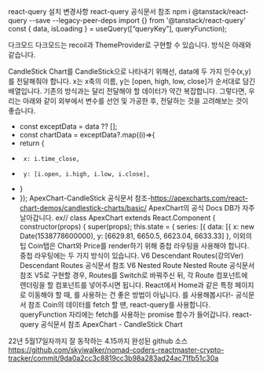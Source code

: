 <!--* 추가 설치 + 리액트 라우터돔 5.3버전사용
* npm i react-router-dom@5.3
* npm i react-query@3.39.3
* npm i @types/react-router-dom
* npm i apexcharts@3.41.0
* npm i react-apexcharts@1.4.0
* gh-pages//없어도됨
* react-helmet-async react-helmet @types/react-helmet
* recoil
* react-hook-form
-->

<!-- ^ 스타일컴포넌트 사용법
*프롭받는 예시
& const Box = styled.div`background-color: ${(props)=>props.bgColor};`;
*확장예시
& const Circle = styled(Box)` border-radius: 50px; `;
*속성적용예시
& const Input = styled.input.attrs({required:true,minLength:2,maxLength:10})`background-color:tomato;`;
*태그에 as로 태그를 바꿀수있음
& input to a 변경(as="a") // <Input as=a />
*애니메이션
& import styled,{keyframes} 적용후 const rotationAnimation = keyframes``;애니메이션 작성후 animation:${rotationAnimation};이런식으로 불러옴
*스타일안의 타겟 , 이벤트 처리
& Box안에 span있을시
& const Box = styled.div`
&  span{                  //*  타겟 : span{font-size:36px;} or 만든객체시 &{이름}{font-size:36px;}
&    font-size:36px;
&    &:hover{             //*이벤트처리(hover)
&      font-size:10px
&    }
&  }
& `;
&물론 위와 span:hover {color:red;} 이렇게 따로 써도 똑같음

*테마적용
*index파일에 import { ThemeProvider } from 'styled-components';불러오고
 const darkTheme={textColor:"whitesmoke",backgroundColor:"#111",}
const lightTheme={textColor:"#111" ,backgroundColor:"whitesmoke",}
<ThemeProvider theme={darkTheme}>  //여기에 테마이름을 바꾸면 이걸참조해간 모든 페이지에 일괄적용
    <App />
</ThemeProvider>
& 사용할곳에 가서 const Title = styled.h1`color : ${props=>props.theme.textColor};`; 이런식으로 사용


*타입스크립트 추가
&아래세개 설치치
npx create-react-app react-type-masterclass  --template typescript
npm i styled-components --legacy-peer-deps --save
npm i --save-dev @types/styled-components
& index.tsx의 const root = ReactDOM.createRoot(document.getElementById('root')); 부분 아래처럼변경
const root = ReactDOM.createRoot(document.getElementById("root") as HTMLElement);

*글로벌스타일적용 (@import 사용하려면.)5.xx업데이트이후..
&밑에 적힌대로 헬맷 설치하고
import { Helmet } from "react-helmet-async";

<HelmetProvider>
      <link href="https://fonts.googleapis.com/css2?family=Source+Sans+Pro:wght@300;400&display=swap" rel="stylesheet"/>
</HelmetProvider>
-->

<!-- ^ 타입스크립트 사용법
&기본적인 사용법예시
* app.tsx에서
import Circle from "./Circle";
<Circle bgColor="teal" />

*Circle.tsx에서
 & interface는 사용하는 데이터의 형식 설정하는곳
interface CircleProps {
  bgColor: string;
  &?는 required 가 아니란 뜻
  borderColor? : String;
}
                           &이렇게 데이터의 형식지정가능
const Container = styled.div<CircleProps>`
  width: 200px;
  height: 200px;
                                &형식에맞는 데이터불러옴
  background-color: ${(props) => props.bgColor};
  border-radius: 100px;
`;
                            &형식지정
function Circle({ bgColor }: CircleProps) {
  return <Container bgColor={bgColor} />;
}

&디폴트 값넣기
? ex//text
* interface 로 아래지정
 text?: string;
* function에 아래처럼 사용
function Circle({ bgColor, borderColor, text = "default text" }: CircleProps) {
  return (
    <Container bgColor={bgColor} borderColor={borderColor ?? bgColor}>
      {text}
    </Container>
  );
}
-->

<!-- ^ 아래는 리액트 훅
!!!!!!!!!!!!!!!!!!!!!!!!!!!!!!!!!!!!!!!!!!!!!!!!!!!!!!!!!!-->

<!-- ^ useState 사용법 (변수,변수실행시킬 함수 생성및설정)
&기본 useState 사용법
*          변수,   변수실행시킬 함수       1로 디폴트스테이트설정,타입설정(안해도됨혹시 두타입사용하고싶을경우.)
*  const [counter, setCounter] = useState<string||number>(1)
-->

<!--^ useEffect 사용법 (컴포넌트가 생성될때 한번 실행하게 함)
기본틀
  useEffect(()=>{내용},[])//컨포넌트의 시작에서만 쓰려면[] 이렇게 비워야함 안에 뭐를 넣으면 안에넣은게바뀌면 훅이다시실행
//ex
  useEffect(()=>{
    (async()=>{ //()()이렇게하면 함수 바로실행
      const response = await fetch("https://api.coinpaprika.com/v1/coins");
      const json = await response.json();
      setCoins(json.slice(0,100))
      setLoading(false)
    })();
  },[])
-->

<!--^ useRouteMatch 사용법 (맞는 라우터에 있는걸 확인해줌 *주소의 여러정보들어있음)
const priceMatch = useRouteMatch("/:coinId/price");
<Tabs>
  <Tab isActive={priceMatch !== null}> //isActive는 임의의이름임 다른이름가능
    <Link to={`/${coinId}/price`}>Price</Link>
  </Tab>
</Tabs>
-->

<!-- ^ useQuery(react-query다운받아야함.responce를 캐싱,패처등등 사용하기편함) 사용법
!useQuery(유니크 쿼리키(무조건달라야함),fetch함수,선택적함수)
ex//useQuery<IHistorical[]>(
  ["ohlcv", coinId], //유니크 쿼리키
  () => fetchCoinHistory(coinId), //fetch함수
  {refetchInterval: 10000,} //선택적함수
 );


import { QueryClient, QueryClientProvider } from "react-query";
const queryClient = new QueryClient();
  <React.StrictMode>
    <QueryClientProvider client={queryClient}>
      <ThemeProvider theme={theme}>
        <App />
      </ThemeProvider>
    </QueryClientProvider>
  </React.StrictMode>

이이후에 api.tsx만들어서
fetch할걸 넣음
export function fetchCoins() {
    return fetch("https://api.coinpaprika.com/v1/coins").then((response) =>
      response.json()
  );
}
이후 필요한 곳에 가서
                            !useQuery(유니크 쿼리키(무조건달라야함),fetch함수)
const { isLoading, data } = useQuery<ICoin[]>("allCoins", fetchCoins);
    <!--!여기도 같은이름이면안되서 바꿈
const { isLoading: infoLoading, data: infoData } = useQuery<InfoData>(
    <!-- !유니크쿼리키라서 무조건달라야하니까 이렇게 ["info",conid] 사용
        ["info", coinId],() => fetchCoinInfo(coinId));
const { isLoading: tickersLoading, data: tickersData } = useQuery<PriceData>(
        ["tickers", coinId],() => fetchCoinTickers(coinId));
-->

<!--^ react-query/devtools(화면아래에 내 캐시에있는 쿼리정보들 볼수있는 프로그램 뜸)사용법
App.tsx
import { ReactQueryDevtools } from "react-query/devtools";

<Router />
<ReactQueryDevtools initialIsOpen={true} />
 -->

<!-- !!!!!!!!!!!!!!!!!!!!!!!!!!!!!!!!!!!!!!!!!!!!!!!!!!!!-->

<!-- ^ 아래는 리액트 상태관리 Recoil 사용하는법
<!-- !!!!!!!!!!!!!!!!!!!!!!!!!!!!!!!!!!!!!!!!!!!!!!!!!!!!-->
<!-- ^ recoil 기본 설치법
인덱스에서
import { RecoilRoot } from 'recoil';
<RecoilRoot>
  <QueryClientProvider client={queryClient}>
      <App />
  </QueryClientProvider>
</RecoilRoot>
이렇게 감쌈

atoms.ts 만들어서
import { atom } from "recoil";

필요한거 만듬.
ex.// key,default는 꼭있어야함 key는 당연히 유니크키
export const isDarkAtom = atom({
    key:"isDark",
    default:"false"
})

-->

<!-- ^ useRecoilValue(리코일 벨류 가져오는거) 사용법
필요한곳 가서 import는 자동...
import { useRecoilValue } from "recoil";
import { isDarkAtom } from "./atoms";

const isDark = useRecoilValue(isDarkAtom)

<ThemeProvider theme={isDark ? darkTheme : lightTheme}>
 -->

<!-- ^ useSetRecoilState(리코일 벨류 수정할수있는거) 사용법
import { useSetRecoilState } from "recoil";
import { isDarkAtom } from "../atoms";

const setDarkAtom = useSetRecoilState(isDarkAtom)
const toggleDarkAtom = ()=> setDarkAtom(prev=> !prev);

<button onClick={toggleDarkAtom}>다크모드</button>
-->

<!-- !!!!!!!!!!!!!!!!!!!!!!!!!!!!!!!!!!!!!!!!!!!!!!!!!!!!-->

<!-- ^ es6문법 destructuring 사용법
* const {currentTarget: { value },} = event;문법 설명

* ES6 event안 curentTarget안에 value의 값을 기존 이름 그대로 value 라는 변수를 만듬.
* const value = event.currentTarget.value 랑 똑같다.
*  한개만 만들때는 저 문법의 장점이 없음.
*  만약에 currentTarget안에서 value, tagName, width, id 이 4개를 가져오고 싶다고 하면 기존 문법을
& const value = event.currentTarget.value;
& const tagName = event.currentTarget.tagName;
& const width = event.currentTarget.width;
& const id = event.currentTarget.id;

* 아래로 바꿀수있음
& const { currentTarget: {value, tagName, width, id} } = event;
-->

<!-- ^ Form 사용법
import React, { useState } from "react";
function App() {
  const [value, setValue] = useState("");
                          *이렇게 불러와서 타입확인하게끔
  const onChange = (event: React.FormEvent<HTMLInputElement>) => {
    * 위의 ex6문법 란에 설명되어있음
    const {
       * currentTarget(리엑트에서는 Target대신 씀)
      currentTarget: { value },
    } = event;
    setValue(value);
  };
  const onSubmit = (event: React.FormEvent<HTMLFormElement>) => {
    event.preventDefault();
    console.log("hello", value);
  };
  return (
    <div>
      <form onSubmit={onSubmit}>
        <input
          value={value}
          onChange={onChange}
          type="text"
          placeholder="username"
        />
        <button>Log in</button>
      </form>
    </div>
  );
}
-->

<!-- ^ type에서 테마적용법
styled.d.ts만들어서 적용
theme.ts 만들어서 내용적음
index에서 테마적용
import { ThemeProvider } from "styled-components";
import { darkTheme, lightTheme } from "./theme";
    <ThemeProvider theme={darkTheme}>
      <App />
    </ThemeProvider>

App에서 객체생성해서 적용
import styled from "styled-components";
const Container = styled.div`background-color : ${(props)=>props.theme.bgColor};`;
const H1= styled.h1`color: ${(props)=>props.theme.textColor};`
function App() {
      *div로 감쌀게아니면 ()에감싸야하는거 잘봐야 할것같다.
  return (
    <Container>
      <H1>hhhh</H1>
    </Container>
  )
}
-->

<!-- ^ helmet(탭이름,이모티콘등등사용가능)사용법
* react-helmet-async
* react-helmet
* @types/react-helmet
깔고
app.tsx 에
import { HelmetProvider } from "react-helmet-async";
라우터를 감쌈
<HelmetProvider>
  < Router />
</HelmetProvider>

그리고 원하는곳에가서
import { Helmet } from "react-helmet-async";
<Helmet>
  <title>
    {state?.name ? state.name : loading ? "Loading..." : infoData?.name}
  </title>
</Helmet>
이런식으로 원하는거 적음
-->

<!-- ^ react-hook-form(form의여러가지기능들어있음)사용법
import { useForm } from "react-hook-form";

!register:onchange,onblur등등의 이벤트가 다생성됨.
&           required, minLength 등등..
&           오류를 바로 메세지와함께보내는방법
&           required: "required mag"
&           minLength:{value:5, message:"required mag"}
!watch:form입력값 받아옴
!handleSubmit: Submit한 데이터 다가져옴
const {register, watch, handleSubmit}= useForm();
  const onValid=(data:any)=>{
    console.log('data',data)
  }
        !handleSubmit 사용
  <form onSubmit={handleSubmit(onValid)}>
            !register사용 //register함수가 반환하는 객체를 input에 props로 전달
                              ! {required:true} 레지스터 안에 넣어서쓰는이유는
                             !  required직접 태그에넣으면 브라우저에서 수정가능
                             !그리고 자동으로 비어있는곳으로 이동
    <input {...register("email", {required:true})} placeholder="Email" />
    <input {...register("firstName")} placeholder="First Name" />
    <input {...register("lastName")} placeholder="Last Name" />
    <input {...register("username")} placeholder="Username" />
    <input {...register("password")} placeholder="Password" />
    <input {...register("password1")} placeholder="Password1" />
    <button>Add</button>
  </form>
-->

react-query 설치 변경사항
react-query 공식문서 참조
npm i @tanstack/react-query --save --legacy-peer-deps
import {} from '@tanstack/react-query'
const { data, isLoading } = useQuery([“queryKey”], queryFunction);

다크모드
다크모드는 recoil과 ThemeProvider로 구현할 수 있습니다. 방식은 아래와 같습니다.

CandleStick
Chart를 CandleStick으로 나타내기 위해선, data에 두 가지 인수(x,y)를 전달해줘야 합니다. x는 x축의 이름, y는 [open, high, low, close]가 순서대로 담긴 배열입니다.
기존의 방식과는 달리 전달해야 할 데이터가 약간 복잡합니다. 그렇다면, 우리는 아래와 같이 외부에서 변수를 선언 및 가공한 후, 전달하는 것을 고려해보는 것이 좋습니다.

- const exceptData = data ?? [];
- const chartData = exceptData?.map((i)=>{
- return {
-      x: i.time_close,
-      y: [i.open, i.high, i.low, i.close],
- }
- });
  ApexChart-CandleStick 공식문서 참조-https://apexcharts.com/react-chart-demos/candlestick-charts/basic/
  ApexChart의 공식 Docs DB가 자주 날아갑니다.
  ex// class ApexChart extends React.Component {
  constructor(props) {
  super(props);
  this.state = {
  series: [{
  data: [{
  x: new Date(1538778600000),
  y: [6629.81, 6650.5, 6623.04, 6633.33]
  },
  이외의 팁
  Coin탭은 Chart와 Price를 render하기 위해 중첩 라우팅을 사용해야 합니다. 중첩 라우팅에는 두 가지 방식이 있습니다.
  V6 Descendant Routes(강의Ver) Descendant Routes 공식문서 참조
  V6 Nested Route Nested Route 공식문서 참조
  V5로 구현할 경우, Routes를 Switch로 바꿔주신 뒤, 각 Route 컴포넌트에 렌더링을 할 컴포넌트를 넣어주시면 됩니다.
  React에서 Home과 같은 특정 페이지로 이동해야 할 때, <a>를 사용하는 건 좋은 방법이 아닙니다. <Link />를 사용해봅시다!-<Link> 공식문서 참조
  Coin의 데이터를 fetch 할 땐, react-query를 사용합니다. queryFunction 자리에는 fetch를 사용하는 promise 함수가 들어갑니다.
  react-query 공식문서 참조
  ApexChart - CandleStick Chart

22년 5월17일자까지 잘 동작하는 4.15까지 완성된 github 소스
https://github.com/skyiwalker/nomad-coders-reactmaster-crypto-tracker/commit/9da0a2cc3c8819cc3b98a283ad24ac71fb51c30a

<!--*팁
()()이렇게하면 함수 바로실행

exdata.data 이렇게하면 exdata가없거나 undefined면 에러
exdata?.data 이렇게하면 있을때만 실행

-->
